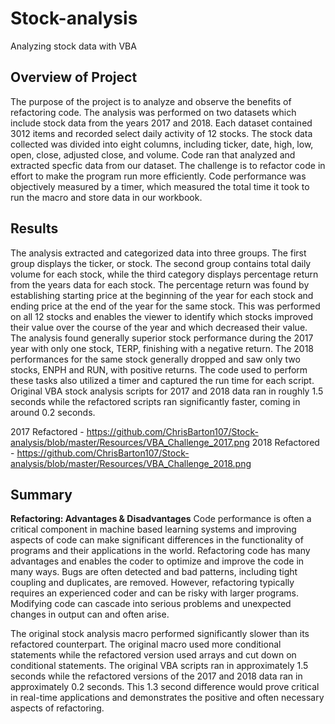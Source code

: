 # Stock-analysis
Analyzing stock data with VBA 

## Overview of Project
The purpose of the project is to analyze and observe the benefits of refactoring code. The analysis was performed on two datasets which include stock data from the years 2017 and 2018. Each dataset contained 3012 items and recorded select daily activity of 12 stocks. The stock data collected was divided into eight columns, including ticker, date, high, low, open, close, adjusted close, and volume. Code ran that analyzed and extracted specfic data from our dataset. The challenge is to refactor code in effort to make the program run more efficiently. Code performance was objectively measured by a timer, which measured the total time it took to run the macro and store data in our workbook.

## Results
The analysis extracted and categorized data into three groups. The first group displays the ticker, or stock. The second group contains total daily volume for each stock, while the third category displays percentage return from the years data for each stock. The percentage return was found by establishing starting price at the beginning of the year for each stock and ending price at the end of the year for the same stock. This was performed on all 12 stocks and enables the viewer to identify which stocks improved their value over the course of the year and which decreased their value. The analysis found generally superior stock performance during the 2017 year with only one stock, TERP, finishing with a negative return. The 2018 performances for the same stock generally dropped and saw only two stocks, ENPH and RUN, with positive returns. The code used to perform these tasks also utilized a timer and captured the run time for each script. Original VBA stock analysis scripts for 2017 and 2018 data ran in roughly 1.5 seconds while the refactored scripts ran significantly faster, coming in around 0.2 seconds.

2017 Refactored - https://github.com/ChrisBarton107/Stock-analysis/blob/master/Resources/VBA_Challenge_2017.png
2018 Refactored - https://github.com/ChrisBarton107/Stock-analysis/blob/master/Resources/VBA_Challenge_2018.png

## Summary
**Refactoring: Advantages & Disadvantages**
Code performance is often a critical component in machine based learning systems and improving aspects of code can make significant differences in the functionality of programs and their applications in the world. Refactoring code has many advantages and enables the coder to optimize and improve the code in many ways. Bugs are often detected and bad patterns, including tight coupling and duplicates, are removed. However, refactoring typically requires an experienced coder and can be risky with larger programs. Modifying code can cascade into serious problems and unexpected changes in output can and often arise.

The original stock analysis macro performed significantly slower than its refactored counterpart. The original macro used more conditional statements while the refactored version used arrays and cut down on conditional statements. The original VBA scripts ran in approximately 1.5 seconds while the refactored versions of the 2017 and 2018 data ran in approximately 0.2 seconds. This 1.3 second difference would prove critical in real-time applications and demonstrates the positive and often necessary aspects of refactoring.
